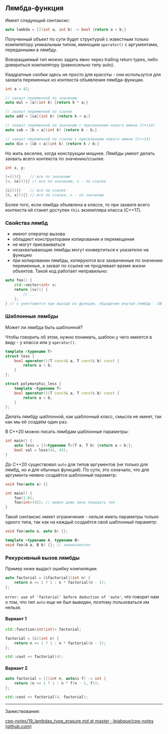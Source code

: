 ## Лямбда-функция

Имеет следующий синтаксис:

```cpp
auto lambda = [](int a, int b) -> bool {return a < b;}
```

Полученный объект по сути будет структурой с известным только компилятору уникальным типом, имеющим `operator()` с аргументами, переданными в лямбду.

Вовзращаемый тип можно задать явно через trailing return types, либо довериться компилятору (равносильно типу auto).

Квадратные скобки здесь не просто для красоты - они использутся для захвата переменных из контекста объявления лямбда-функции.

```cpp
int a = 42;

// захват переменной по значению
auto mul = [a](int k) {return k * a;}

// захват переменной по ссылке
auto add = [&a](int k) {return k + a;}

// захват переменной по значению с присвоением нового имени (C++14)
auto sub = [b = a](int k) {return k - b;}

// захват переменной по ссылке с присвоением нового имени (C++14)
auto div = [&b = a](int k) {return k / b;}
```

Но жить веселее, когда конструкции мощнее. Лямбды умеют делать захвать всего контекста по значению/ссылке.

```cpp
int x, y;

[=](){}    // все по значению
[=, &x](){} // все по значению, x - по ссылке

[&](){}    // все по ссылке
[&, x](){} // все по ссылке, x - по значению
```

Более того, если лямбда объявлена в классе, то при захвате всего контекста ей станет доступен `this` экземпляра класса (C++17).

### Свойства лямбд

* имеют оператор вызова
* обладают конструкторами копирования и перемещения
* не могут присваиваться
* незахватывающие лямбды могут конвертиться к указателю на функцию
* при копировании лямбды, копируются все захваченные по значению переменные, а захват по ссылке не продлевает время жизни объектов. Такой код работает неправильно:

```cpp
auto foo() {
    std::vector<int> v;
    return [&v]() {
	    // ...
	};
} // v уничтожится при выходе из функции, обращение внутри лямбды - UB
```

### Шаблонные лямбды

Может ли лямбда быть шаблонной? 

Чтобы говорить об этом, нужно понимать, шаблон у чего имеется в виду - у класса или у `operator()`.

```cpp
template <typename T>
struct less {
	bool operator()(T const& a, T const& b) const {
	    return a < b;
	}  
};

struct polymorphic_less {
	template <typename T>
	bool operator()(T const& a, T const& b) const {
	    return a < b;
	}  
};
```

Делать лямбду шаблонной, как шаблонный класс, смысла не имеет, так как мы её создаём один раз.

В C++20 можно писать лямбдам шаблонные параметры:

```cpp
int main() {
	auto less = []<typename T>(T a, T b) {return a < b;};
    bool val = less(42, 43);
}
```

До C++20 существовал `auto` для типов аргументов (не только для лямбд, но и для обычных функций). По сути, это означало, что для аргумента неявно создаётся шаблонный параметр:

```cpp
void foo(auto a) {}

int main() {
    foo(1.0);
    foo<int>(42); // можно даже явно передать тип
}
```

Такой синтаксис имеет ограничение - нельзя иметь параметры только одного типа, так как на каждый создаётся свой шаблонный параметр:

```cpp
void foo(auto a, auto b) {};

template <typename A, typename B>
void foo(A a, B b) {}; // эквивалентно
```

### Рекурсивный вызов лямбды

Пример ниже выдаст ошибку компиляции:

```cpp
auto factorial = [&factorial](int n) {
	return n <= 1 ? 1 : n * factorial(n - 1);
};

```

`error: use of 'factorial' before deduction of 'auto'`, что говорит нам о том, что тип `auto` еще не был выведен, поэтому пользоваться им нельзя.

#### Вариант 1

```cpp
std::function<int(int)> factorial;

factorial = [&](int n) {
	return n <= 1 ? 1 : n * factorial(n - 1);
};

std::cout << factorial(4);
```

#### Вариант 2

```cpp
auto factorial = [](int n, auto&& f) -> int {
	return (n <= 1 ? 1 : n * f(n - 1, f));
};

std::cout << factorial(4, factorial);
```


---

Заимствования:

[cpp-notes/19_lambdas_type_erasure.md at master · lejabque/cpp-notes (github.com)](https://github.com/lejabque/cpp-notes/blob/master/src/19_lambdas_type_erasure.md)
